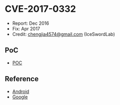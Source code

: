 # CVE-2017-0332

- Report: Dec 2016
- Fix: Apr 2017
- Credit: chengjia4574@gmail.com (IceSwordLab)

## PoC

- [POC](./poc.c)

## Reference

- [Android](https://source.android.com/security/bulletin/2017-04-01.html)
- [Google](https://issuetracker.google.com/issues/37130608)
